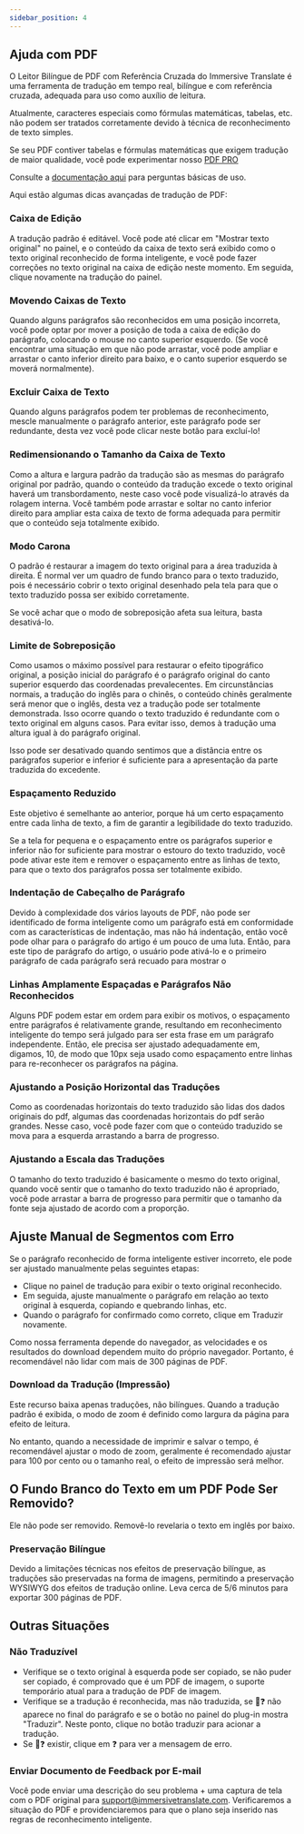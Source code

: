 ```yaml
---
sidebar_position: 4
---
```


## Ajuda com PDF

O Leitor Bilíngue de PDF com Referência Cruzada do Immersive Translate é uma ferramenta de tradução em tempo real, bilíngue e com referência cruzada, adequada para uso como auxílio de leitura.

Atualmente, caracteres especiais como fórmulas matemáticas, tabelas, etc. não podem ser tratados corretamente devido à técnica de reconhecimento de texto simples.

Se seu PDF contiver tabelas e fórmulas matemáticas que exigem tradução de maior qualidade, você pode experimentar nosso [PDF PRO](https://app.immersivetranslate.com/pdf-pro/)

Consulte a [documentação aqui](/docs/usage/#pdf-file-translation) para perguntas básicas de uso.

Aqui estão algumas dicas avançadas de tradução de PDF:
<!-- 
## Mover para ajustar a caixa de tradução

![](https://s.immersivetranslate.com/static/official-static/assets/docs/doc-assets/pdf-move.png) -->

### Caixa de Edição

A tradução padrão é editável. Você pode até clicar em "Mostrar texto original" no painel, e o conteúdo da caixa de texto será exibido como o texto original reconhecido de forma inteligente, e você pode fazer correções no texto original na caixa de edição neste momento. Em seguida, clique novamente na tradução do painel.

### Movendo Caixas de Texto

Quando alguns parágrafos são reconhecidos em uma posição incorreta, você pode optar por mover a posição de toda a caixa de edição do parágrafo, colocando o mouse no canto superior esquerdo. (Se você encontrar uma situação em que não pode arrastar, você pode ampliar e arrastar o canto inferior direito para baixo, e o canto superior esquerdo se moverá normalmente).

### Excluir Caixa de Texto

Quando alguns parágrafos podem ter problemas de reconhecimento, mescle manualmente o parágrafo anterior, este parágrafo pode ser redundante, desta vez você pode clicar neste botão para excluí-lo!

### Redimensionando o Tamanho da Caixa de Texto

Como a altura e largura padrão da tradução são as mesmas do parágrafo original por padrão, quando o conteúdo da tradução excede o texto original haverá um transbordamento, neste caso você pode visualizá-lo através da rolagem interna. Você também pode arrastar e soltar no canto inferior direito para ampliar esta caixa de texto de forma adequada para permitir que o conteúdo seja totalmente exibido.

<!-- ## Botões de Controle de Estilo

![](https://s.immersivetranslate.com/static/official-static/assets/docs/doc-assets/pdf-control.png) -->

### Modo Carona

O padrão é restaurar a imagem do texto original para a área traduzida à direita. É normal ver um quadro de fundo branco para o texto traduzido, pois é necessário cobrir o texto original desenhado pela tela para que o texto traduzido possa ser exibido corretamente.

Se você achar que o modo de sobreposição afeta sua leitura, basta desativá-lo.

### Limite de Sobreposição

Como usamos o máximo possível para restaurar o efeito tipográfico original, a posição inicial do parágrafo é o parágrafo original do canto superior esquerdo das coordenadas prevalecentes. Em circunstâncias normais, a tradução do inglês para o chinês, o conteúdo chinês geralmente será menor que o inglês, desta vez a tradução pode ser totalmente demonstrada. Isso ocorre quando o texto traduzido é redundante com o texto original em alguns casos. Para evitar isso, demos à tradução uma altura igual à do parágrafo original.

Isso pode ser desativado quando sentimos que a distância entre os parágrafos superior e inferior é suficiente para a apresentação da parte traduzida do excedente.

### Espaçamento Reduzido

Este objetivo é semelhante ao anterior, porque há um certo espaçamento entre cada linha de texto, a fim de garantir a legibilidade do texto traduzido.

Se a tela for pequena e o espaçamento entre os parágrafos superior e inferior não for suficiente para mostrar o estouro do texto traduzido, você pode ativar este item e remover o espaçamento entre as linhas de texto, para que o texto dos parágrafos possa ser totalmente exibido.

### Indentação de Cabeçalho de Parágrafo

Devido à complexidade dos vários layouts de PDF, não pode ser identificado de forma inteligente como um parágrafo está em conformidade com as características de indentação, mas não há indentação, então você pode olhar para o parágrafo do artigo é um pouco de uma luta. Então, para este tipo de parágrafo do artigo, o usuário pode ativá-lo e o primeiro parágrafo de cada parágrafo será recuado para mostrar o

### Linhas Amplamente Espaçadas e Parágrafos Não Reconhecidos

Alguns PDF podem estar em ordem para exibir os motivos, o espaçamento entre parágrafos é relativamente grande, resultando em reconhecimento inteligente do tempo será julgado para ser esta frase em um parágrafo independente. Então, ele precisa ser ajustado adequadamente em, digamos, 10, de modo que 10px seja usado como espaçamento entre linhas para re-reconhecer os parágrafos na página.

### Ajustando a Posição Horizontal das Traduções

Como as coordenadas horizontais do texto traduzido são lidas dos dados originais do pdf, algumas das coordenadas horizontais do pdf serão grandes. Nesse caso, você pode fazer com que o conteúdo traduzido se mova para a esquerda arrastando a barra de progresso.

### Ajustando a Escala das Traduções

O tamanho do texto traduzido é basicamente o mesmo do texto original, quando você sentir que o tamanho do texto traduzido não é apropriado, você pode arrastar a barra de progresso para permitir que o tamanho da fonte seja ajustado de acordo com a proporção.

## Ajuste Manual de Segmentos com Erro

Se o parágrafo reconhecido de forma inteligente estiver incorreto, ele pode ser ajustado manualmente pelas seguintes etapas:

- Clique no painel de tradução para exibir o texto original reconhecido.
- Em seguida, ajuste manualmente o parágrafo em relação ao texto original à esquerda, copiando e quebrando linhas, etc.
- Quando o parágrafo for confirmado como correto, clique em Traduzir novamente.

<!-- ## Baixar Imprimir

Clique no ícone de download no canto superior direito

![](https://s.immersivetranslate.com/static/official-static/assets/docs/doc-assets/pdf-download.png) -->

Como nossa ferramenta depende do navegador, as velocidades e os resultados do download dependem muito do próprio navegador. Portanto, é recomendável não lidar com mais de 300 páginas de PDF.

### Download da Tradução (Impressão)

Este recurso baixa apenas traduções, não bilíngues.
Quando a tradução padrão é exibida, o modo de zoom é definido como largura da página para efeito de leitura.

No entanto, quando a necessidade de imprimir e salvar o tempo, é recomendável ajustar o modo de zoom, geralmente é recomendado ajustar para 100 por cento ou o tamanho real, o efeito de impressão será melhor.

## O Fundo Branco do Texto em um PDF Pode Ser Removido?

Ele não pode ser removido. Removê-lo revelaria o texto em inglês por baixo.

### Preservação Bilíngue

Devido a limitações técnicas nos efeitos de preservação bilíngue, as traduções são preservadas na forma de imagens, permitindo a preservação WYSIWYG dos efeitos de tradução online. Leva cerca de 5/6 minutos para exportar 300 páginas de PDF.

## Outras Situações

### Não Traduzível

- Verifique se o texto original à esquerda pode ser copiado, se não puder ser copiado, é comprovado que é um PDF de imagem, o suporte temporário atual para a tradução de PDF de imagem.
- Verifique se a tradução é reconhecida, mas não traduzida, se 🔄❓ não aparece no final do parágrafo e se o botão no painel do plug-in mostra "Traduzir". Neste ponto, clique no botão traduzir para acionar a tradução.
- Se 🔄❓ existir, clique em ❓ para ver a mensagem de erro.

### Enviar Documento de Feedback por E-mail

Você pode enviar uma descrição do seu problema + uma captura de tela com o PDF original para support@immersivetranslate.com. Verificaremos a situação do PDF e providenciaremos para que o plano seja inserido nas regras de reconhecimento inteligente.
